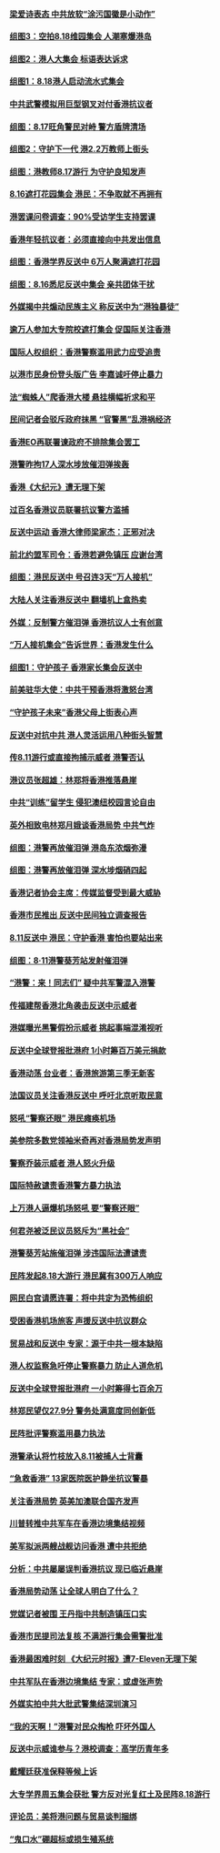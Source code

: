 #### [梁爱诗表态 中共放软“涂污国徽是小动作”](../pages/nsc415/n11461405.md)
#### [组图3：空拍8.18维园集会 人潮塞爆港岛](../pages/nsc415/n11457344.md)
#### [组图2：港人大集会 标语表达诉求](../pages/nsc415/n11457342.md)
#### [组图1：8.18港人启动流水式集会](../pages/nsc415/n11457341.md)
#### [中共武警模拟用巨型钢叉对付香港抗议者](../pages/nsc415/n11460854.md)
#### [组图：8.17旺角警民对峙 警方盾牌清场](../pages/nsc415/n11457339.md)
#### [组图2：守护下一代 港2.2万教师上街头](../pages/nsc415/n11457299.md)
#### [组图：港教师8.17游行 为守护良知发声](../pages/nsc415/n11457297.md)
#### [8.16遮打花园集会 港民：不争取就不再拥有](../pages/nsc415/n11458930.md)
#### [港罢课问卷调查：90%受访学生支持罢课](../pages/nsc415/n11458562.md)
#### [香港年轻抗议者：必须直接向中共发出信息](../pages/nsc415/n11458480.md)
#### [组图：香港学界反送中 6万人聚满遮打花园](../pages/nsc415/n11457295.md)
#### [组图：8.16悉尼反送中集会 亲共团体干扰](../pages/nsc415/n11457294.md)
#### [外媒揭中共煽动民族主义 称反送中为“港独暴徒”](../pages/nsc415/n11457867.md)
#### [逾万人参加大专院校遮打集会 促国际关注香港](../pages/nsc415/n11458002.md)
#### [国际人权组织：香港警察滥用武力应受追责](../pages/nsc415/n11457421.md)
#### [以港市民身份登头版广告 李嘉诚吁停止暴力](../pages/nsc415/n11456815.md)
#### [法“蜘蛛人”爬香港大楼 悬挂横幅祈求和平](../pages/nsc415/n11456870.md)
#### [民间记者会驳斥政府抹黑 “官警黑”乱港祸经济](../pages/nsc415/n11456636.md)
#### [香港EO再联署谏政府不排除集会罢工](../pages/nsc415/n11456627.md)
#### [港警昨拘17人深水埗放催泪弹挨轰](../pages/nsc415/n11456666.md)
#### [香港《大纪元》遭无理下架](../pages/nsc415/n11456677.md)
#### [过百名香港议员联署抗议警方滥捕](../pages/nsc415/n11441326.md)
#### [反送中运动 香港大律师梁家杰：正邪对决](../pages/nsc415/n11441180.md)
#### [前北约盟军司令：香港若避免镇压 应谢台湾](../pages/nsc415/n11442055.md)
#### [组图：港民反送中 号召连3天“万人接机”](../pages/nsc415/n11423931.md)
#### [大陆人关注香港反送中 翻墙机上盒热卖](../pages/nsc415/n11442185.md)
#### [外媒：反制警方催泪弹 香港抗议人士有创意](../pages/nsc415/n11442284.md)
#### [“万人接机集会”告诉世界：香港发生什么](../pages/nsc415/n11442670.md)
#### [组图1：守护孩子 香港家长集会反送中](../pages/nsc415/n11442766.md)
#### [前美驻华大使：中共干预香港将激怒台湾](../pages/nsc415/n11444187.md)
#### [“守护孩子未来”香港父母上街表心声](../pages/nsc415/n11444249.md)
#### [反送中对抗中共 港人灵活运用八种街头智慧](../pages/nsc415/n11442207.md)
#### [传8.11游行或直接拘捕示威者 港警否认](../pages/nsc415/n11444657.md)
#### [港议员张超雄：林郑将香港推落悬崖](../pages/nsc415/n11444679.md)
#### [中共“训练”留学生 侵犯澳纽校园言论自由](../pages/nsc415/n11444892.md)
#### [英外相致电林郑月娥谈香港局势 中共气炸](../pages/nsc415/n11445592.md)
#### [组图：港警再放催泪弹 港岛东浓烟弥漫](../pages/nsc415/n11442850.md)
#### [组图：港警再放催泪弹 深水埗烟硝四起](../pages/nsc415/n11442848.md)
#### [香港记者协会主席：传媒监督受到最大威胁](../pages/nsc415/n11446112.md)
#### [香港市民推出 反送中民间独立调查报告](../pages/nsc415/n11445832.md)
#### [8.11反送中 港民：守护香港 害怕也要站出来](../pages/nsc415/n11446189.md)
#### [组图：8‧11港警葵芳站发射催泪弹](../pages/nsc415/n11442851.md)
#### [“港警：来！同志们” 疑中共军警混入港警](../pages/nsc415/n11447097.md)
#### [传福建帮香港北角袭击反送中示威者](../pages/nsc415/n11447100.md)
#### [港媒曝光黑警假扮示威者 挑起事端混淆视听](../pages/nsc415/n11447494.md)
#### [反送中全球登报批港府 1小时筹百万美元捐款](../pages/nsc415/n11447491.md)
#### [香港动荡 台业者：香港旅游第三季无新客](../pages/nsc415/n11447672.md)
#### [法国议员关注香港反送中 呼吁北京听取民意](../pages/nsc415/n11447901.md)
#### [怒吼“警察还眼”  港民瘫痪机场](../pages/nsc415/n11448309.md)
#### [美参院多数党领袖米奇再对香港局势发声明](../pages/nsc415/n11448675.md)
#### [警察乔装示威者 港人怒火升级](../pages/nsc415/n11448879.md)
#### [国际特赦谴责香港警方暴力执法](../pages/nsc415/n11449160.md)
#### [上万港人逼爆机场怒吼 要“警察还眼”](../pages/nsc415/n11449186.md)
#### [何君尧被泛民议员怒斥为“黑社会”](../pages/nsc415/n11449239.md)
#### [港警葵芳站施催泪弹 涉违国际法遭谴责](../pages/nsc415/n11449256.md)
#### [民阵发起8.18大游行 港民冀有300万人响应](../pages/nsc415/n11449939.md)
#### [网民白宫请愿连署：将中共定为恐怖组织](../pages/nsc415/n11449390.md)
#### [受困香港机场旅客 声援反送中抗议群众](../pages/nsc415/n11450782.md)
#### [贸易战和反送中 专家：源于中共一根本缺陷](../pages/nsc415/n11451292.md)
#### [港人权监察急吁停止警察暴力 防止人道危机](../pages/nsc415/n11451506.md)
#### [反送中全球登报批港府 一小时筹得七百余万](../pages/nsc415/n11451554.md)
#### [林郑民望仅27.9分 警务处满意度同创新低](../pages/nsc415/n11451674.md)
#### [民阵批评警察滥用暴力执法](../pages/nsc415/n11451683.md)
#### [港警承认将竹枝放入8.11被捕人士背囊](../pages/nsc415/n11451712.md)
#### [“急救香港” 13家医院医护静坐抗议警暴](../pages/nsc415/n11451507.md)
#### [关注香港局势 英美加澳联合国齐发声](../pages/nsc415/n11451528.md)
#### [川普转推中共军车在香港边境集结视频](../pages/nsc415/n11452054.md)
#### [美军拟派两艘战舰访问香港 遭中共拒绝](../pages/nsc415/n11452443.md)
#### [分析：中共屡屡误判香港抗议 现已临近悬崖](../pages/nsc415/n11453426.md)
#### [香港局势动荡 让全球人明白了什么？](../pages/nsc415/n11453761.md)
#### [党媒记者被围 王丹指中共制造镇压口实](../pages/nsc415/n11453983.md)
#### [香港市民提司法复核 不满游行集会需警批准](../pages/nsc415/n11453975.md)
#### [香港最困难时刻 《大纪元时报》遭7-Eleven无理下架](../pages/nsc415/n11453936.md)
#### [中共军队在香港边境集结 专家：或虚张声势](../pages/nsc415/n11454435.md)
#### [外媒实拍中共大批武警集结深圳演习](../pages/nsc415/n11454728.md)
#### [“我的天啊！”港警对民众掏枪 吓坏外国人](../pages/nsc415/n11454886.md)
#### [反送中示威谁参与？港校调查：高学历青年多](../pages/nsc415/n11453905.md)
#### [戴耀廷获准保释等候上诉](../pages/nsc415/n11456513.md)
#### [大专学界周五集会获批 警方反对光复红土及民阵8.18游行](../pages/nsc415/n11456534.md)
#### [评论员：美将港问题与贸易谈判捆绑](../pages/nsc415/n11456532.md)
#### [“鬼口水”硼超标或损生殖系统](../pages/nsc415/n11456559.md)
